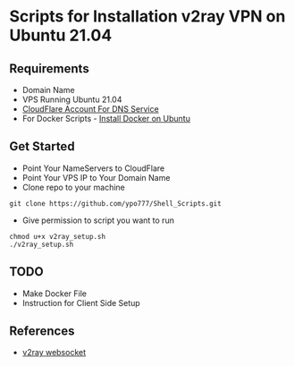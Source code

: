 # Scripts for Installation v2ray VPN on Ubuntu 21.04

## Requirements
- Domain Name
- VPS Running Ubuntu 21.04
- [CloudFlare Account For DNS Service](https://dash.cloudflare.com/sign-up)
- For Docker Scripts - [Install Docker on Ubuntu](https://docs.docker.com/engine/install/ubuntu/)

## Get Started
- Point Your NameServers to CloudFlare
- Point Your VPS IP to Your Domain Name
- Clone repo to your machine
```
git clone https://github.com/ypo777/Shell_Scripts.git
```
- Give permission to script you want to run
```
chmod u+x v2ray_setup.sh
./v2ray_setup.sh
```
## TODO
- Make Docker File
- Instruction for Client Side Setup

## References
- [v2ray websocket](https://privacymelon.com/how-to-setup-v2ray-ws-tls-cdn/)

